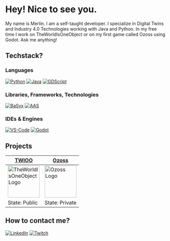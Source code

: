 # Hey! Nice to see you.

My name is Merlin. I am a self-taught developer. I specialize in Digital Twins and Industry 4.0 Technologies working with Java and Python. In my free time I work on TheWorldIsOneObject or on my first game called Ozoss using Godot. Ask me anything!

## Techstack?
### Languages
[![Python](https://img.shields.io/badge/Python-FFD43B?style=for-the-badge&logo=python&logoColor=blue)](https://www.python.org/)
[![Java](https://img.shields.io/badge/Java-ED8B00?style=for-the-badge&logo=openjdk&logoColor=white)](https://dev.java/)
[![GDScript](https://img.shields.io/badge/GDSript-5abbff?style=for-the-badge)](https://docs.godotengine.org/en/latest/tutorials/scripting/gdscript/index.html)

### Libraries, Frameworks, Technologies
[![BaSyx](https://img.shields.io/badge/BaSyx-0386b7?style=for-the-badge)](https://github.com/eclipse-basyx)
[![AAS](https://img.shields.io/badge/AAS-0421c3?style=for-the-badge)](https://industrialdigitaltwin.org/en/content-hub/aasspecifications)

### IDEs & Engines
[![VS-Code](https://img.shields.io/badge/VSCode-0078D4?style=for-the-badge&logo=visual%20studio%20code&logoColor=white)](https://code.visualstudio.com/)
[![Godot](https://img.shields.io/badge/godot-engine?style=for-the-badge&logo=godot-engine&logoColor=white&color=%235abbff
)](https://godotengine.org/)

## Projects

| [TWIOO](https://github.com/TheWorldIsOneObject) | [Ozoss](https://github.com/merlinseela/Ozoss) |
| ----- | ----- |
| <a href="https://github.com/TheWorldIsOneObject"><img src="https://avatars.githubusercontent.com/u/142671489?s=200&v=4" alt="TheWorldIsOneObject Logo" style="width:100px;height:100px;"></a> | <a href="https://github.com/merlinseela/Ozoss"><img src="https://raw.githubusercontent.com/merlinseela/Ozoss/main/docs/addRes/GitHubProfilePicture.png" alt="Ozoss Logo" style="width:100px;height:100px;"></a> |
| State: Public | State: Private |



## How to contact me?
[![LinkedIn](https://img.shields.io/badge/LinkedIn-0077B5?style=for-the-badge&logo=linkedin&logoColor=white)](https://www.linkedin.com/in/merlinseela/?locale=en_US)
[![Twitch](https://img.shields.io/badge/Twitch-a970ff?style=for-the-badge&logo=Twitch&logoColor=white)](https://www.twitch.tv/iamamerlin)
